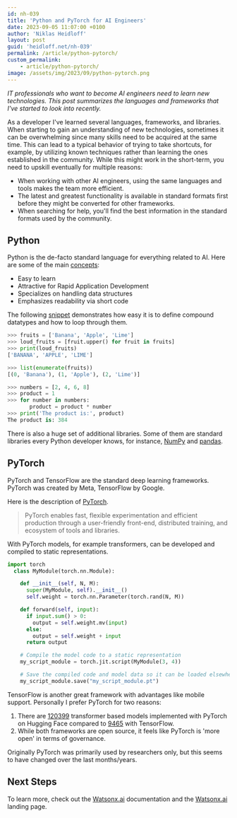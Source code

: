 ```yaml
---
id: nh-039
title: 'Python and PyTorch for AI Engineers'
date: 2023-09-05 11:07:00 +0100
author: 'Niklas Heidloff'
layout: post
guid: 'heidloff.net/nh-039'
permalink: /article/python-pytorch/
custom_permalink:
    - article/python-pytorch/
image: /assets/img/2023/09/python-pytorch.png
---
```


*IT professionals who want to become AI engineers need to learn new technologies. This post summarizes the languages and frameworks that I've started to look into recently.*

As a developer I've learned several languages, frameworks, and libraries. When starting to gain an understanding of new technologies, sometimes it can be overwhelming since many skills need to be acquired at the same time. This can lead to a typical behavior of trying to take shortcuts, for example, by utilizing known techniques rather than learning the ones established in the community. While this might work in the short-term, you need to upskill eventually for multiple reasons:

* When working with other AI engineers, using the same languages and tools makes the team more efficient.
* The latest and greatest functionality is available in standard formats first before they might be converted for other frameworks.
* When searching for help, you'll find the best information in the standard formats used by the community.

## Python

Python is the de-facto standard language for everything related to AI. Here are some of the main [concepts](https://www.python.org/doc/essays/blurb/):

* Easy to learn
* Attractive for Rapid Application Development
* Specializes on handling data structures
* Emphasizes readability via short code

The following [snippet](https://www.python.org/) demonstrates how easy it is to define compound datatypes and how to loop through them. 

```python
>>> fruits = ['Banana', 'Apple', 'Lime']
>>> loud_fruits = [fruit.upper() for fruit in fruits]
>>> print(loud_fruits)
['BANANA', 'APPLE', 'LIME']

>>> list(enumerate(fruits))
[(0, 'Banana'), (1, 'Apple'), (2, 'Lime')]

>>> numbers = [2, 4, 6, 8]
>>> product = 1
>>> for number in numbers:
       product = product * number
>>> print('The product is:', product)
The product is: 384
```

There is also a huge set of additional libraries. Some of them are standard libraries every Python developer knows, for instance, [NumPy](https://numpy.org/) and [pandas](https://pandas.pydata.org/).

## PyTorch

PyTorch and TensorFlow are the standard deep learning frameworks. PyTorch was created by Meta, TensorFlow by Google.

Here is the description of [PyTorch](https://pytorch.org/features/).

> PyTorch enables fast, flexible experimentation and efficient production through a user-friendly front-end, distributed training, and ecosystem of tools and libraries.

With PyTorch models, for example transformers, can be developed and compiled to static representations.

```python
import torch
  class MyModule(torch.nn.Module):

    def __init__(self, N, M):
      super(MyModule, self).__init__()
      self.weight = torch.nn.Parameter(torch.rand(N, M))

    def forward(self, input):
      if input.sum() > 0:
        output = self.weight.mv(input)
      else:
        output = self.weight + input
      return output

    # Compile the model code to a static representation
    my_script_module = torch.jit.script(MyModule(3, 4))

    # Save the compiled code and model data so it can be loaded elsewhere
    my_script_module.save("my_script_module.pt")
```

TensorFlow is another great framework with advantages like mobile support. Personally I prefer PyTorch for two reasons:

1. There are [120399](https://huggingface.co/models?library=pytorch,transformers&sort=downloads) transformer based models implemented with PyTorch on Hugging Face compared to [9465](https://huggingface.co/models?library=transformers,tf&sort=downloads) with TensorFlow.
2. While both frameworks are open source, it feels like PyTorch is 'more open' in terms of governance.

Originally PyTorch was primarily used by researchers only, but this seems to have changed over the last months/years.

## Next Steps

To learn more, check out the [Watsonx.ai](https://eu-de.dataplatform.cloud.ibm.com/docs/content/wsj/analyze-data/fm-overview.html?context=wx&audience=wdp) documentation and the [Watsonx.ai](https://www.ibm.com/products/watsonx-ai) landing page.
